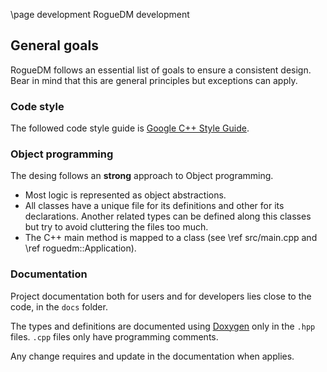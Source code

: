 \page development RogueDM development

## General goals

RogueDM follows an essential list of goals to ensure a consistent design. Bear
in mind that this are general principles but exceptions can apply.

### Code style

The followed code style guide is [Google C++ Style Guide](https://google.github.io/styleguide/cppguide.html).

### Object programming

The desing follows an **strong** approach to Object programming.

* Most logic is represented as object abstractions.
* All classes have a unique file for its definitions and other for its
  declarations. Another related types can be defined along this classes but
  try to avoid cluttering the files too much.
* The C++ main method is mapped to a class (see \ref src/main.cpp and
  \ref roguedm::Application).

### Documentation

Project documentation both for users and for developers lies close to the
code, in the `docs` folder.

The types and definitions are documented using [Doxygen](http://www.doxygen.nl/)
only in the `.hpp` files. `.cpp` files only have programming comments.

Any change requires and update in the documentation when applies.
